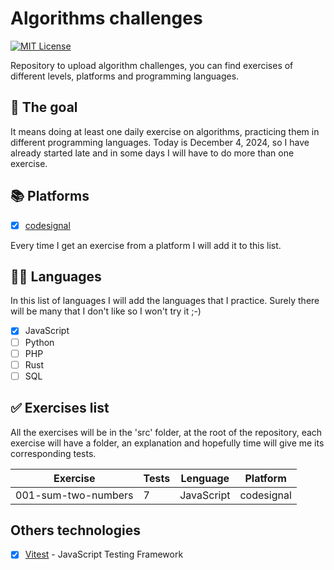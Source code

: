 # Algorithms challenges

[![MIT License](https://img.shields.io/badge/License-MIT-green.svg)](https://choosealicense.com/licenses/mit/)

Repository to upload algorithm challenges, you can find exercises of different levels, platforms and programming languages.

## 🚀 The goal

It means doing at least one daily exercise on algorithms, practicing them in different programming languages. Today is December 4, 2024, so I have already started late and in some days I will have to do more than one exercise.

## 📚 Platforms

- [X] [codesignal](https://codesignal.com/)

Every time I get an exercise from a platform I will add it to this list.

## 👨‍💻 Languages

In this list of languages I will add the languages that I practice. Surely there will be many that I don't like so I won't try it ;-)

- [X] JavaScript
- [ ] Python
- [ ] PHP
- [ ] Rust
- [ ] SQL

## ✅ Exercises list

All the exercises will be in the 'src' folder, at the root of the repository, each exercise will have a folder, an explanation and hopefully time will give me its corresponding tests.

| Exercise                            | Tests | Lenguage          | Platform                       |
|-------------------------------------|-------|-------------------|--------------------------------|
| 001-sum-two-numbers                 |   7   | JavaScript        | codesignal                     |

## Others technologies

- [X] [Vitest](https://vitest.dev) - JavaScript Testing Framework
